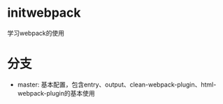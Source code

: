 # initwebpack

学习webpack的使用

# 分支

* master: 基本配置，包含entry、output、clean-webpack-plugin、html-webpack-plugin的基本使用
